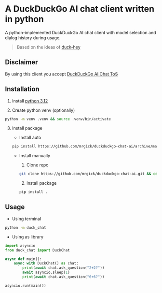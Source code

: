 # A DuckDuckGo AI chat client written in python

A python-implemented DuckDuckGo AI chat client with model selection and dialog history during usage. 

> Based on the ideas of [duck-hey](https://github.com/b1ek/hey)

## Disclaimer
By using this client you accept [DuckDuckGo AI Chat ToS](https://duckduckgo.com/aichat/privacy-terms)


## Installation
1. Install [python 3.12](https://www.python.org/downloads/)

2. Create python venv (optionally)

 ```bash
 python -m venv .venv && source .venv/bin/activate
 ```

3. Install package

   - Install auto
   ```bash
   pip install https://github.com/mrgick/duckduckgo-chat-ai/archive/master.zip
   ```
   - Install manually
     1. Clone repo

       ```bash
       git clone https://github.com/mrgick/duckduckgo-chat-ai.git && cd duckduckgo-chat-ai
       ```
     2. Install package

       ```bash
       pip install .
       ```

## Usage
- Using terminal
```bash
python -m duck_chat
```
- Using as library
```py
import asyncio
from duck_chat import DuckChat

async def main():
    async with DuckChat() as chat:
        print(await chat.ask_question("2+2?"))
        await asyncio.sleep(1)
        print(await chat.ask_question("6+6?"))

asyncio.run(main())
```